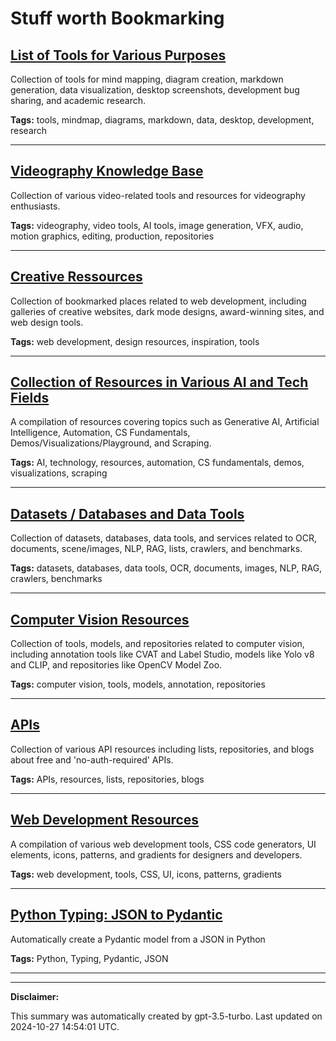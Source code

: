 # Stuff worth Bookmarking

## [List of Tools for Various Purposes](./tools.md)

Collection of tools for mind mapping, diagram creation, markdown generation, data visualization, desktop screenshots, development bug sharing, and academic research.

**Tags:** tools, mindmap, diagrams, markdown, data, desktop, development, research

---

## [Videography Knowledge Base](./videography.md)

Collection of various video-related tools and resources for videography enthusiasts.

**Tags:** videography, video tools, AI tools, image generation, VFX, audio, motion graphics, editing, production, repositories

---

## [Creative Ressources](./creative.md)

Collection of bookmarked places related to web development, including galleries of creative websites, dark mode designs, award-winning sites, and web design tools.

**Tags:** web development, design resources, inspiration, tools

---

## [Collection of Resources in Various AI and Tech Fields](./learning.md)

A compilation of resources covering topics such as Generative AI, Artificial Intelligence, Automation, CS Fundamentals, Demos/Visualizations/Playground, and Scraping.

**Tags:** AI, technology, resources, automation, CS fundamentals, demos, visualizations, scraping

---

## [Datasets / Databases and Data Tools](./data.md)

Collection of datasets, databases, data tools, and services related to OCR, documents, scene/images, NLP, RAG, lists, crawlers, and benchmarks.

**Tags:** datasets, databases, data tools, OCR, documents, images, NLP, RAG, crawlers, benchmarks

---

## [Computer Vision Resources](./computer-vision.md)

Collection of tools, models, and repositories related to computer vision, including annotation tools like CVAT and Label Studio, models like Yolo v8 and CLIP, and repositories like OpenCV Model Zoo.

**Tags:** computer vision, tools, models, annotation, repositories

---

## [APIs](./api.md)

Collection of various API resources including lists, repositories, and blogs about free and 'no-auth-required' APIs.

**Tags:** APIs, resources, lists, repositories, blogs

---

## [Web Development Resources](./web-development.md)

A compilation of various web development tools, CSS code generators, UI elements, icons, patterns, and gradients for designers and developers.

**Tags:** web development, tools, CSS, UI, icons, patterns, gradients

---

## [Python Typing: JSON to Pydantic](./python.md)

Automatically create a Pydantic model from a JSON in Python

**Tags:** Python, Typing, Pydantic, JSON

---

---

**Disclaimer:**

This summary was automatically created by gpt-3.5-turbo. Last updated on 2024-10-27 14:54:01 UTC.
